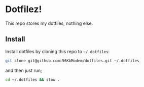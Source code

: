# Dotfilez!

This repo stores my dotfiles, nothing else.

## Install

Install dotfiles by cloning this repo to `~/.dotfiles`:

```bash
git clone git@github.com:56KbModem/dotfiles.git ~/.dotfiles
```

and then just run;

```bash
cd ~/.dotfiles && stow .
```

